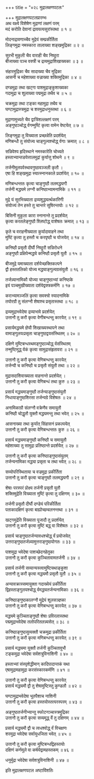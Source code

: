 +++
title = "०२८ मुद्रालक्षणपटलः"

+++
मुद्रालक्षणपटलप्रारम्भः  
अथ वक्ष्ये विशेषेण मुद्राणां लक्षणं परम्  
मदं करोति देवानां द्रावयत्यसुरांस्तथा ॥ १ ॥



मोदनाद्रावणाच्चैव मुद्रेयं सम्प्रकीर्तिता  
लिङ्गमुद्रा नमस्कारा तालाख्या शङ्खमुद्रिका ॥ २ ॥


सुरभी मुकुली चैव वाराही चैव निष्ठुरा  
बीजाख्या पञ्च वक्त्री च द्रव्यमुद्राशिखाख्यका ॥ ३ ॥


संहारमुद्रिका चैव सादाख्या चैव मुद्रिका  
आसनी च महेशाख्या वज्राख्या शक्तिमुद्रिका ॥ ४ ॥


दण्डमुद्रा तथा खट्गा पाशमुद्राङ्कुशाख्यका  
गदामुद्रा च शूलाख्या पद्ममुद्रा तथैव च ॥ ५ ॥


चक्रमुद्रा तथा टङ्का महामुद्रा तथैव च  
घण्टामुद्रास्त्रमुद्रा च शरमुद्राधनुस्तथा ॥ ६ ॥


मुद्राणामुच्यते चैव द्वात्रिंशल्लक्षणं परम्  
अङ्गुष्ठञ्चोद्ध् र्वगम्मुष्टिं कृत्वा वामेन वेष्टयेत् ॥ ७ ॥


लिङ्गमुद्रा तु विख्याता प्रच्छन्नेति प्रदर्शयेत्  
मणिबन्धौ तु संयोज्य चाङ्गुल्यश्चोद्ध् र्वगाः क्रमात् ॥ ८ ॥


सन्निवेश्य हृदिस्थाने नमस्कारेति चोच्यते  
हस्ताभ्यान्तडयेत्तालमुद्रां कुर्यात्तु शोथने ॥ ९ ॥


तर्जनीमूलपर्वस्थावगुष्ठावञ्जली कृतौ ।  
एषा हि शङ्खमुद्रा स्यात्स्नानकाले प्रदर्शयेत् ॥ १० ॥


मणिबन्धन्ततः कृत्वा चाङ्गुष्ठौ तलमद्ध्यगौ  
तर्जनी मद्ध्यमे लग्नौ कनिष्ठाभ्यामनामिके ॥ ११ ॥


मुद्रे यं सुरभिख्याता द्रव्यशुद्ध्यर्त्थकारिणी  
संयोज्यं तेन हस्ते तु चान्तरे सुषिरन्तयोः ॥ १२ ॥


बिसिनी मुकुला कारा स्नानान्ते तु प्रदर्शयेत्  
कृत्वा करतलेङ्गुष्ठौ श्लिष्टोद्ध् वाशेषतः क्रमात् ॥ १३ ॥


कृते च वराहनीख्याता कुर्यादावाहने तथा  
मुष्टिं कृत्वा तु हस्तौ च करपृष्ठौ च योजयेत् ॥ १४ ॥



कनिष्ठौ प्रसृतौ दीर्घौ निष्ठुरौ सन्निरोधने  
अङ्गुष्ठौ प्रक्षिपेन्मद्ध्ये कनिष्ठौ प्रसृतौ युतौ ॥ १५ ॥


बीजमुद्रे यमाख्याता दर्शयेच्छक्तिकल्पने  
द्वौ हस्ततलिको योज्य मद्ध्याङ्गुल्यग्रसंयुतौ ॥ १६ ॥


तर्जन्न्यानामिकौ योज्या चाङ्गुष्ठाभ्यां कनिष्ठके  
इयं पञ्चमुखीख्याता दर्शयेद्वक्त्रकर्मणि ॥ १७ ॥


कराभ्यामञ्जलिं कृत्वा सवक्त्रो स्यादनामिके  
तयोरग्रौ तु संलग्नौ शेषाश्च प्रसृतास्तथा ॥ १८ ॥


द्रव्यमुद्राभवेदेषा द्रव्याभावे प्रदर्शयेत्  
उत्तानौ तु करौ कृत्वा वेणीबन्धन्तु कारयेत् ॥ १९ ॥


प्रसार्यमद्ध्यमे ज्ञेयौ शिखाख्यस्थापने तथा  
वामाङ्गुलयःप्रसृता चाङ्गुष्ठद्वयसंस्थितम् ॥ २० ॥


दक्षिणे मुष्टिबन्धस्थमङ्गुष्ठञ्चोद्ध् र्वसंस्थितम्  
तन्मुष्टिमूद्ध् र्वकं कृत्वा सामुद्रासंहृतावरा ॥ २१ ॥


उत्तानौ तु करौ कृत्वा वेणिबन्धन्तु कारयेत्  
तर्जन्यौ च कनिष्ठौ च प्रसृतौ संयुतौ तथा ॥ २२ ॥


मुद्रासदाशिवाख्याता वाहनान्ते प्रदर्शयेत् ।  
उत्तानौ तु करौ कृत्वा वेणिबन्धं तथा कुरु ॥ २३ ॥


प्रसार्य मद्ध्यमाङ्गुष्ठौ तर्जन्याङ्गुष्ठसंयुतौ  
निधायाङ्गुष्ठशिरसा तर्जन्यग्रे विशेषतः ॥ २४ ॥


अनामिकाग्रौ संलग्नौ वक्रेणैव समायुतौ  
कनिष्ठौ चोद्धृतौ युक्तौ मद्ध्यमन्तु तथा भवेत् ॥ २५ ॥


आसनाख्या तथा कुर्यात् सिंहासनं प्रकल्पयेत्  
उत्तानौ तु करौ कृत्वा वेणिबन्धन्ततः कुरु ॥ २६ ॥


प्रसार्य मद्ध्यमाङ्गुष्ठौ कनिष्ठौ च समायुतौ  
महेशाख्या तु सामुद्रा प्रतिष्ठान्ते प्रदर्शयेत् ॥ २७ ॥



उत्तानौ तु करौ कृत्वा कनिष्ठाङ्गुष्ठसंयुतम्  
तर्जन्यनामिका मद्ध्या प्रसृता च तथा भवेत् ॥ २८ ॥


सव्योपरिस्थिताया च वज्रमुद्रा प्रकीर्तिता  
उत्तानौ तु करौ कृत्वा चाङ्गुष्ठौ तलमद्ध्यगौ ॥ २९ ॥


शेषाः परस्परं प्रोक्ष्य तर्जनी प्रसृतौ युतौ  
शक्तिमुद्रेति विख्याता मुष्टिं कृत्वा तु दक्षिणम् ॥ ३० ॥


तर्जनी प्रसृतौ दीर्घौ दण्डेयं परिकीर्तिता  
पताकादक्षिणं कृत्वा बाह्योच्छचलनन्तथा ॥ ३१ ॥


खट्गमुद्रेति विख्याता पूजादौ तु प्रदर्शयेत्  
उत्तानौ तु करौ कृत्वा मुष्टिं बद्ध् वा विशेषतः ॥ ३२ ॥


प्रसार्य चाङ्गुष्ठतर्जन्यावधश्चोद्ध् र्वं प्रयोजयेत्  
उत्तराङ्गुष्ठतर्जन्न्यामुत्तराङ्गुष्ठयोगतः ॥ ३३ ॥


पाशमुद्रा भवेदेषा पाशच्छेदनहेतुका  
उत्तानौ तु करौ कृत्वा कुञ्चितावामतर्जनी ॥ ३४ ॥


प्रसार्य तर्जनी सव्यान्यस्त्वामुष्टियथाङ्कुशा  
उत्तानौ तु करौ कृत्वा मद्ध्यमौ प्रसृतौ युतौ ॥ ३५ ॥


अन्यावक्रास्समायुक्ता गदाख्येयं प्रकीर्तिता  
द्विहस्ताङ्गुलयश्चोद्ध् र्वमद्ध्यतर्जन्यनामिकाः ॥ ३६ ॥


कनिष्ठाङ्गुष्ठकालग्नौ मुद्रेयं शूलसञ्ज्ञका  
उत्तानौ तु करौ कृत्वा वेणिबन्धन्तु कारयेत् ॥ ३७ ॥


मद्ध्यमे कुञ्चिताङ्गुष्ठौ शेषाः प्रविरलास्तथा  
पद्ममुद्राभवेदेषा तलोपरितलन्न्यसेत् ॥ ३८ ॥


कनिष्ठाङ्गुष्ठसुव्यक्तौ चक्रमुद्रा प्रकीर्तिता  
उत्तानौ तु करौ कृत्वा मणिबन्धन्तु कारयेत् ॥ ३९ ॥


प्रसार्य मद्ध्यमा युक्तौ तर्जनी कुञ्चितावुभौ  
टङ्कमुद्रा भवेदेषा सर्वशत्रुविनाशिनी ॥ ४० ॥



हस्ताभ्यां संस्पृशेद्धीमान् कादिपादान्तकं यथा  
एषामुद्रामहामुद्रा करसंस्कारकर्मणि ॥ ४१ ॥


उत्तानौ तु करौ कृत्वा वेणिबन्धन्तु कारयेत्  
प्रसार्य मद्ध्यमौ द्वौ तु शेषामुष्टिस्तु कुण्डलौ ॥ ४२ ॥


घण्टामुद्राभवेदेषा भूतपैशाच नाशिनी  
उत्तानौ तु करौ कृत्वा हस्तयोस्तत्परस्परम् ॥ ४३ ॥


अङ्गुष्ठतर्जनीभ्यान्तु स्फोटनञ्चास्त्रमुद्रिका  
उत्तानौ तु करौ कृत्वा सव्यमूद्ध् र्वे तु दक्षिणम् ॥ ४४ ॥


प्रसार्य मद्ध्यमौ द्वौ च त्वधश्वोद्ध् र्वं विचक्षणः  
शरमुद्रा भवेदेषा सर्वायुधजिता भवेत् ॥ ४५ ॥


उत्तानौ तु करौ कृत्वा मुष्टिबन्धद्विहस्तयोः  
दक्षिणं कर्णमूले वा कर्षयेद्वामहस्तकम् ॥ ४६ ॥


धनुर्मुद्रा भवेदेषा सर्वशत्रुविनाशिनी ॥ ४७ ॥


इति मुद्रालक्षणपटल अष्टाविंशतिः


